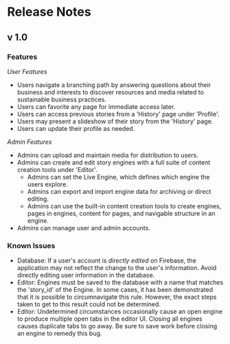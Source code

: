 # Release Notes
## v 1.0

### Features

_User Features_
 - Users navigate a branching path by answering questions about their business and interests to discover resources and media related to sustainable business practices.
 - Users can favorite any page for immediate access later.
 - Users can access previous stories from a 'History' page under 'Profile'.
 - Users may present a slideshow of their story from the 'History' page.
 - Users can update their profile as needed.

_Admin Features_
 - Admins can upload and maintain media for distribution to users.
 - Admins can create and edit story engines with a full suite of content creation tools under 'Editor'.
    - Admins can set the Live Engine, which defines which engine the users explore.
    - Admins can export and import engine data for archiving or direct editing.
    - Admins can use the built-in content creation tools to create engines, pages in engines, content for pages, and navigable structure in an engine.
 - Admins can manage user and admin accounts.

### Known Issues

- Database: If a user's account is _directly edited_ on Firebase, the application may not reflect the change to the user's information. Avoid directly editing user information in the database.
- Editor: Engines must be saved to the database with a name that matches the 'story_id' of the Engine. In some cases, it has been demonstrated that it is possible to circumnavigate this rule. However, the exact steps taken to get to this result could not be determined.
- Editor: Undetermined circumstances occasionally cause an open engine to produce multiple open tabs in the editor UI. Closing all engines causes duplicate tabs to go away. Be sure to save work before closing an engine to remedy this bug.